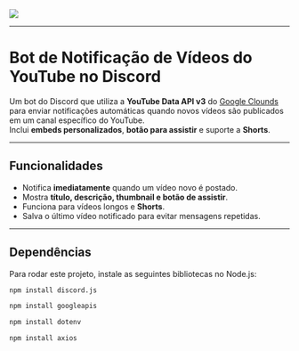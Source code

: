 <img src="https://i.postimg.cc/qvTwGH1K/spibsnner.png">

---

# Bot de Notificação de Vídeos do YouTube no Discord

Um bot do Discord que utiliza a **YouTube Data API v3** do <a href="https://console.cloud.google.com/cloud-hub/home;board-filter=type:APP_HUB,key:application_name?inv=1&invt=Ab5Bmg&project=yotubebot-468114&supportedpurview=project" target="_blank">Google Clounds</a> para enviar notificações automáticas quando novos vídeos são publicados em um canal específico do YouTube.  
Inclui **embeds personalizados**, **botão para assistir** e suporte a **Shorts**.

---

## Funcionalidades
- Notifica **imediatamente** quando um vídeo novo é postado.
- Mostra **título, descrição, thumbnail e botão de assistir**.
- Funciona para vídeos longos e **Shorts**.
- Salva o último vídeo notificado para evitar mensagens repetidas.

---

## Dependências

Para rodar este projeto, instale as seguintes bibliotecas no Node.js:

```bash
npm install discord.js
```
```bash
npm install googleapis
```
```bash
npm install dotenv
```
```bash
npm install axios
```

